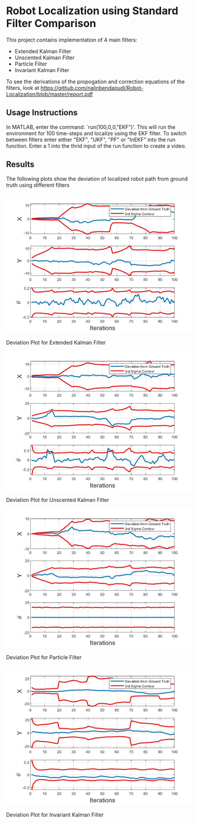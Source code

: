 # Robot Localization using Standard Filter Comparison

This project contains implementation of 4 main filters:
- Extended Kalman Filter
- Unscented Kalman Filter
- Particle Filter
- Invariant Kalman Filter

To see the derivations of the propogation and correction equations of the filters, look at https://github.com/nalinbendapudi/Robot-Localization/blob/master/report.pdf

## Usage Instructions

In MATLAB, enter the command: `run(100,0,0,"EKF")'. This will run the environment for 100 time-steps and localize using the EKF filter. To switch between filters enter either
"EKF", "UKF", "PF" or "InEKF" into the run function. Enter a 1 into the thrid input of the run function to create a video.

## Results

The following plots show the deviation of localized robot path from ground truth using different filters

![](https://github.com/nalinbendapudi/Robot-Localization/blob/master/EKF_deviationPlot.jpg)

Deviation Plot for Extended Kalman Filter

![](https://github.com/nalinbendapudi/Robot-Localization/blob/master/UKF_deviationPlot.jpg)

Deviation Plot for Unscented Kalman Filter

![](https://github.com/nalinbendapudi/Robot-Localization/blob/master/PF_deviationPlot.jpg)

Deviation Plot for Particle Filter

![](https://github.com/nalinbendapudi/Robot-Localization/blob/master/InEKF_deviationPlot.jpg)

Deviation Plot for Invariant Kalman Filter
